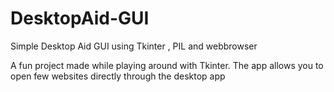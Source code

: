 # DesktopAid-GUI
Simple Desktop Aid GUI using Tkinter , PIL and webbrowser

A fun project made while playing around with Tkinter.
The app allows you to open few websites directly through the desktop app
